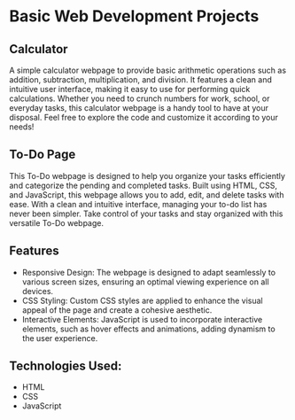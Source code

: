 # Basic Web Development Projects
## Calculator
A simple calculator webpage to provide basic arithmetic operations such as addition, subtraction, multiplication, and division. It features a clean and intuitive user interface, making it easy to use for performing quick calculations. Whether you need to crunch numbers for work, school, or everyday tasks, this calculator webpage is a handy tool to have at your disposal. Feel free to explore the code and customize it according to your needs!
## To-Do Page
This To-Do webpage is designed to help you organize your tasks efficiently and categorize the pending and completed tasks. Built using HTML, CSS, and JavaScript, this webpage allows you to add, edit, and delete tasks with ease. With a clean and intuitive interface, managing your to-do list has never been simpler. Take control of your tasks and stay organized with this versatile To-Do webpage.
## Features 
- Responsive Design: The webpage is designed to adapt seamlessly to various screen sizes, ensuring an optimal viewing experience on all devices.
- CSS Styling: Custom CSS styles are applied to enhance the visual appeal of the page and create a cohesive aesthetic.
- Interactive Elements: JavaScript is used to incorporate interactive elements, such as hover effects and animations, adding dynamism to the user experience.
## Technologies Used:
- HTML
- CSS
- JavaScript

